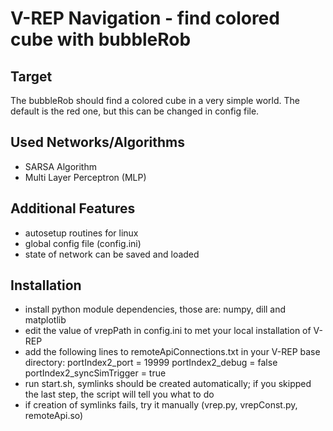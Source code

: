 V-REP Navigation - find colored cube with bubbleRob
===================================================

Target
------
The bubbleRob should find a colored cube in a very simple world. The default is the red one, but this can be changed in config file.

Used Networks/Algorithms
------------------------
* SARSA Algorithm
* Multi Layer Perceptron (MLP)

Additional Features
-------------------
* autosetup routines for linux
* global config file (config.ini)
* state of network can be saved and loaded

Installation
------------
* install python module dependencies, those are: numpy, dill and matplotlib
* edit the value of vrepPath in config.ini to met your local installation of V-REP
* add the following lines to remoteApiConnections.txt in your V-REP base directory: 
        portIndex2_port = 19999
        portIndex2_debug = false
        portIndex2_syncSimTrigger = true
* run start.sh, symlinks should be created automatically; if you skipped the last step, the script will tell you what to do
* if creation of symlinks fails, try it manually (vrep.py, vrepConst.py, remoteApi.so)
